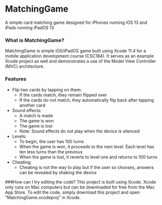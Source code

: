 # MatchingGame
A simple card matching game designed for iPhones running iOS 13 and iPads running iPadOS 13

### What is MatchingGame?

MatchingGame is simple iOS/iPadOS game built using Xcode 11.4 for a mobile application development course (CSC184). It serves as an example Xcode project as well and demonstrates a use of the Model View Controller (MVC) architecture. 

### Features
* Flip two cards by tapping on them:
  * If the cards match, they remain flipped over
  * If the cards do not match, they automatically flip back after tapping another card
* Sound effects:
  * A match is made
  * The game is won
  * The game is lost
  * Note: Sound effects do not play when the device is silenced
* Levels:
  * To begin, the user has 100 turns
  * When the game is won, it proceeds to the next level. Each level has ten less turns than the previous
  * When the game is lost, it reverts to level one and returns to 100 turns
* Cheating:
  * Cheating is not the way to play but if the user so chooses, answers can be revealed by shaking the device
  
###How can I try editing the code?
This project is built using Xcode. Xcode only runs on Mac computers but can be downloaded for free from the Mac App Store. To edit the code, simply download this project and open "MatchingGame.xcodeproj" in Xcode.
